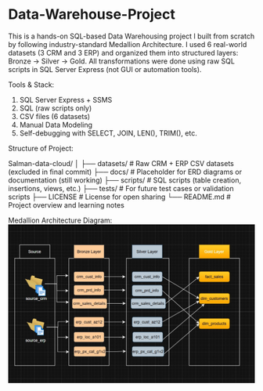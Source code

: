 # Data-Warehouse-Project

This is a hands-on SQL-based Data Warehousing project I built from scratch by following industry-standard Medallion Architecture. I used 6 real-world datasets (3 CRM and 3 ERP) and organized them into structured layers: Bronze → Silver → Gold. All transformations were done using raw SQL scripts in SQL Server Express (not GUI or automation tools).

Tools & Stack:
1. SQL Server Express + SSMS
2. SQL (raw scripts only)
3. CSV files (6 datasets)
4. Manual Data Modeling
5. Self-debugging with SELECT, JOIN, LEN(), TRIM(), etc.

Structure of Project:

Salman-data-cloud/
│
├── datasets/         # Raw CRM + ERP CSV datasets (excluded in final commit)
├── docs/             # Placeholder for ERD diagrams or documentation (still working)
├── scripts/          # SQL scripts (table creation, insertions, views, etc.)
├── tests/            # For future test cases or validation scripts
├── LICENSE           # License for open sharing
└── README.md         # Project overview and learning notes

Medallion Architecture Diagram:
![Model diagram](docs/dw_SQL.jpg)

